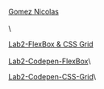 [Gomez Nicolas](https://github.com/GomezNicolas/portfolio)\
\
\

[Lab2-FlexBox & CSS Grid](https://github.com/GomezNicolas/portfolio)\
\
[Lab2-Codepen-FlexBox](https://codepen.io/NGomezz/pen/qveGxN)\

[Lab2-Codepen-CSS-Grid](https://codepen.io/NGomezz/pen/aMerKd)\
